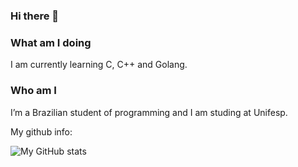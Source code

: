 ### Hi there 👋

### What am I doing
I am currently learning C, C++ and Golang.

### Who am I
I’m a Brazilian student of programming and I am studing at Unifesp.

My github info:

![My GitHub stats](https://github-readme-stats.vercel.app/api?username=TheSmileyDroid)


